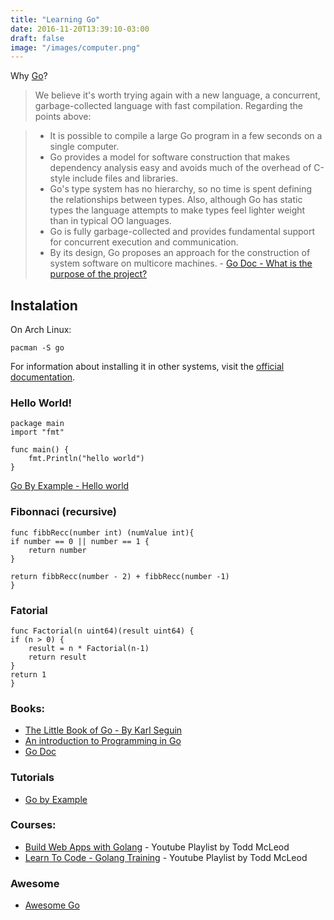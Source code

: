 ```yaml
---
title: "Learning Go"
date: 2016-11-20T13:39:10-03:00
draft: false
image: "/images/computer.png"
---
```


Why [Go][22d3c8cd]?

>  We believe it's worth trying again with a new language, a concurrent, garbage-collected language with fast compilation. Regarding the points above:

> - It is possible to compile a large Go program in a few seconds on a single computer.
> - Go provides a model for software construction that makes dependency analysis easy and avoids much of the overhead of C-style include files and libraries.
> - Go's type system has no hierarchy, so no time is spent defining the relationships between types. Also, although Go has static types the language attempts to make types feel lighter weight than in typical OO languages.
> - Go is fully garbage-collected and provides fundamental support for concurrent execution and communication.
> - By its design, Go proposes an approach for the construction of system software on multicore machines.  - [Go Doc - What is the purpose of the project?][22d3c8cd]

## Instalation

On Arch Linux:

    pacman -S go

For information about installing it in other systems, visit the [official documentation][5ad2a93d].

### Hello World!

    package main
    import "fmt"
     
    func main() {
        fmt.Println("hello world")
    }


[Go By Example - Hello world][457a6d0d]

### Fibonnaci (recursive)

    func fibbRecc(number int) (numValue int){
    if number == 0 || number == 1 {
        return number
    }
    
    return fibbRecc(number - 2) + fibbRecc(number -1)
    }


### Fatorial

    func Factorial(n uint64)(result uint64) {
    if (n > 0) {
    	result = n * Factorial(n-1)
    	return result
    }
    return 1
    }

### Books:
- [The Little Book of Go - By Karl Seguin](http://buff.ly/2fw1tv0)
- [An introduction to Programming in Go](http://buff.ly/2fw2Rhb)
- [Go Doc](http://buff.ly/2fodKnB) 

### Tutorials
- [Go by Example](http://buff.ly/2fw0zyq)

### Courses:
- [Build Web Apps with Golang](https://www.youtube.com/playlist?list=PLSak_q1UXfPp2VwUQ4ZdUVJdMO6pfi5v_) - Youtube Playlist by Todd McLeod
- [Learn To Code - Golang Training](https://www.youtube.com/playlist?list=PLSak_q1UXfPrI6D67NF8ajfeJ6f7MH83S) - Youtube Playlist by Todd McLeod

### Awesome
 - [Awesome Go](http://awesome-go.com/)

[22d3c8cd]: https://golang.org/doc/faq#What_is_the_purpose_of_the_project "FAQ Go - What is the purpose of the project?"
[5ad2a93d]: https://golang.org/dl/ "Go download page"
[457a6d0d]: https://gobyexample.com/hello-world "Go By Example - Hello World in Go"
